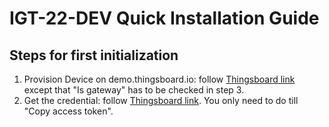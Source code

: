 # IGT-22-DEV Quick Installation Guide

## Steps for first initialization
1. Provision Device on demo.thingsboard.io: follow [Thingsboard link](https://thingsboard.io/docs/getting-started-guides/helloworld/#step-1-provision-device) except that "Is gateway" has to be checked in step 3.
2. Get the credential: follow [Thingsboard link](https://thingsboard.io/docs/getting-started-guides/helloworld/#step-2-connect-device). You only need to do till "Copy access token".

